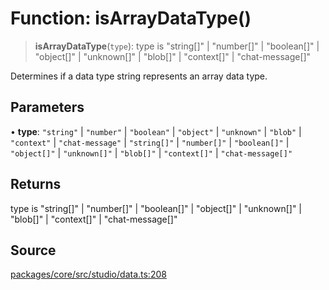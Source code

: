 # Function: isArrayDataType()

> **isArrayDataType**(`type`): type is "string\[\]" \| "number\[\]" \| "boolean\[\]" \| "object\[\]" \| "unknown\[\]" \| "blob\[\]" \| "context\[\]" \| "chat-message\[\]"

Determines if a data type string represents an array data type.

## Parameters

• **type**: `"string"` \| `"number"` \| `"boolean"` \| `"object"` \| `"unknown"` \| `"blob"` \| `"context"` \| `"chat-message"` \| `"string[]"` \| `"number[]"` \| `"boolean[]"` \| `"object[]"` \| `"unknown[]"` \| `"blob[]"` \| `"context[]"` \| `"chat-message[]"`

## Returns

type is "string\[\]" \| "number\[\]" \| "boolean\[\]" \| "object\[\]" \| "unknown\[\]" \| "blob\[\]" \| "context\[\]" \| "chat-message\[\]"

## Source

[packages/core/src/studio/data.ts:208](https://github.com/VictorS67/encre/blob/c09849eb59af073bf23be826a912f2ba4f635f93/packages/core/src/studio/data.ts#L208)
